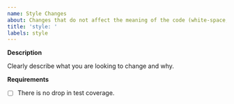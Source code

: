 ```yaml
---
name: Style Changes
about: Changes that do not affect the meaning of the code (white-space, formatting, missing semi-colons, etc)
title: 'style: '
labels: style
---
```


**Description**

Clearly describe what you are looking to change and why.

**Requirements**

- [ ] There is no drop in test coverage.
